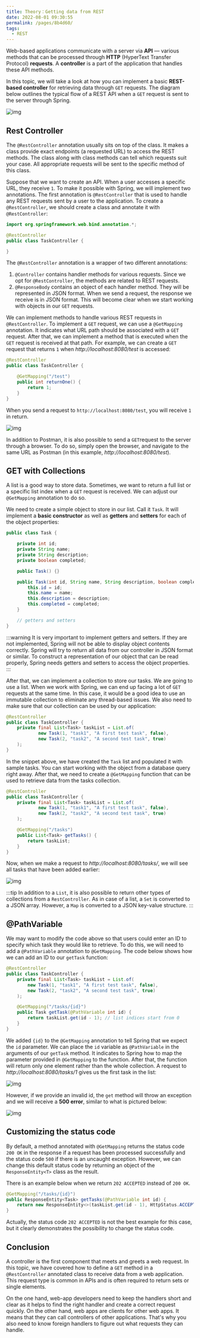 ```yaml
---
title: Theory：Getting data from REST
date: 2022-08-01 09:30:55
permalink: /pages/8b4d60/
tags:
  - REST
---
```

Web-based applications communicate with a server via **API** — various methods that can be processed through **HTTP** (HyperText Transfer Protocol) **requests**. A **controller** is a part of the application that handles these API methods.

In this topic, we will take a look at how you can implement a basic **REST-based controller** for retrieving data through `GET` requests. The diagram below outlines the typical flow of a REST API when a `GET` request is sent to the server through Spring.

![img](https://ucarecdn.com/047f0c66-9180-4816-aa14-8b84784791e5/)

## Rest Controller

The `@RestController` annotation usually sits on top of the class. It makes a class provide exact endpoints (a requested URL) to access the REST methods. The class along with class methods can tell which requests suit your case. All appropriate requests will be sent to the specific method of this class.

Suppose that we want to create an API. When a user accesses a specific URL, they receive `1`. To make it possible with Spring, we will implement two annotations. The first annotation is `@RestController` that is used to handle any REST requests sent by a user to the application. To create a `@RestController`, we should create a class and annotate it with `@RestController`:

```java
import org.springframework.web.bind.annotation.*;

@RestController
public class TaskController {

}
```



The `@RestController` annotation is a wrapper of two different annotations:

1. `@Controller` contains handler methods for various requests. Since we opt for `@RestController`, the methods are related to REST requests.
2. `@ResponseBody` contains an object of each handler method. They will be represented in JSON format. When we send a request, the response we receive is in JSON format. This will become clear when we start working with objects in our `GET` requests.

We can implement methods to handle various REST requests in `@RestController`. To implement a `GET` request, we can use a `@GetMapping` annotation. It indicates what URL path should be associated with a `GET` request. After that, we can implement a method that is executed when the `GET` request is received at that path. For example, we can create a `GET` request that returns `1` when *http://localhost:8080/test* is accessed:

```java
@RestController
public class TaskController {

    @GetMapping("/test")
    public int returnOne() {
        return 1;
    }
}
```

When you send a request to `http://localhost:8080/test`, you will receive `1` in return.

![img](https://ucarecdn.com/40fff02d-18b5-40fa-a135-ef68675dd8d8/)



In addition to Postman, it is also possible to send a `GET`request to the server through a browser. To do so, simply open the browser, and navigate to the same URL as Postman (in this example, *http://localhost:8080/test*).



## GET with Collections

A list is a good way to store data. Sometimes, we want to return a full list or a specific list index when a `GET` request is received. We can adjust our `@GetMapping` annotation to do so.

We need to create a simple object to store in our list. Call it `Task`. It will implement a **basic constructor** as well as **getters** and **setters** for each of the object properties:

```java
public class Task {

    private int id;
    private String name;
    private String description;
    private boolean completed;

    public Task() {}

    public Task(int id, String name, String description, boolean completed) {
        this.id = id;
        this.name = name;
        this.description = description;
        this.completed = completed;
    }

    // getters and setters
}
```

:::warning
It is very important to implement getters and setters. If they are not implemented, Spring will not be able to display object contents correctly. Spring will try to return all data from our controller in JSON format or similar. To construct a representation of our object that can be read properly, Spring needs getters and setters to access the object properties.
:::


After that, we can implement a collection to store our tasks. We are going to use a list. When we work with Spring, we can end up facing a lot of `GET` requests at the same time. In this case, it would be a good idea to use an immutable collection to eliminate any thread-based issues. We also need to make sure that our collection can be used by our application:

```java
@RestController
public class TaskController {
    private final List<Task> taskList = List.of(
            new Task(1, "task1", "A first test task", false),
            new Task(2, "task2", "A second test task", true)
    );
}
```

In the snippet above, we have created the `Task` list and populated it with sample tasks. You can start working with the object from a database query right away. After that, we need to create a `@GetMapping` function that can be used to retrieve data from the tasks collection.

```java
@RestController
public class TaskController {
    private final List<Task> taskList = List.of(
            new Task(1, "task1", "A first test task", false),
            new Task(2, "task2", "A second test task", true)
    );

    @GetMapping("/tasks")
    public List<Task> getTasks() {
        return taskList;
    }
}
```



Now, when we make a request to *http://localhost:8080/tasks/*, we will see all tasks that have been added earlier:

![img](https://ucarecdn.com/96b09086-f297-4cce-b7da-08250142cc7f/)

:::tip
In addition to a `List`, it is also possible to return other types of collections from a `RestController`. As in case of a list, a `Set` is converted to a JSON array. However, a `Map` is converted to a JSON key-value structure.
:::


## @PathVariable

We may want to modify the code above so that users could enter an ID to specify which task they would like to retrieve. To do this, we will need to add a `@PathVariable` annotation to `@GetMapping`. The code below shows how we can add an ID to our `getTask` function:

```java
@RestController
public class TaskController {
    private final List<Task> taskList = List.of(
        new Task(1, "task1", "A first test task", false),
        new Task(2, "task2", "A second test task", true)
    );

    @GetMapping("/tasks/{id}")
    public Task getTask(@PathVariable int id) {
        return taskList.get(id - 1); // list indices start from 0
    }
}
```



We added `{id}` to the `@GetMapping` annotation to tell Spring that we expect the `id` parameter. We can place the `id` variable as `@PathVariable` in the arguments of our `getTask` method. It indicates to Spring how to map the parameter provided in `@GetMapping` to the function. After that, the function will return only one element rather than the whole collection. A request to *http://localhost:8080/tasks/1* gives us the first task in the list:

![img](https://ucarecdn.com/ec7488be-4759-4921-9830-20d75eb1532b/-/preview/-/enhance/100/)

However, if we provide an invalid id, the `get` method will throw an exception and we will receive a **500 error**, similar to what is pictured below:

![img](https://ucarecdn.com/56ad79a7-ddb0-48fb-a9aa-3a57f2abcc51/-/preview/-/enhance/100/)

## Customizing the status code

By default, a method annotated with `@GetMapping` returns the status code `200 OK` in the response if a request has been processed successfully and the status code `500` if there is an uncaught exception. However, we can change this default status code by returning an object of the `ResponseEntity<T>` class as the result.

There is an example below when we return `202 ACCEPTED` instead of `200 OK`.

```java
@GetMapping("/tasks/{id}")
public ResponseEntity<Task> getTasks(@PathVariable int id) {
    return new ResponseEntity<>(taskList.get(id - 1), HttpStatus.ACCEPTED);
}
```



Actually, the status code `202 ACCEPTED` is not the best example for this case, but it clearly demonstrates the possibility to change the status code.

## Conclusion

A controller is the first component that meets and greets a web request. In this topic, we have covered how to define a `GET` method in a `@RestController` annotated class to receive data from a web application. This request type is common in APIs and is often required to return sets or single elements.

On the one hand, web-app developers need to keep the handlers short and clear as it helps to find the right handler and create a correct request quickly. On the other hand, web apps are clients for other web apps. It means that they can call controllers of other applications. That's why you also need to know foreign handlers to figure out what requests they can handle.